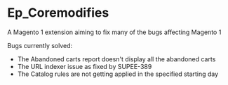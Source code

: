 # Ep_Coremodifies
A Magento 1 extension aiming to fix many of the bugs affecting Magento 1

Bugs currently solved:
- The Abandoned carts report doesn't display all the abandoned carts
- The URL indexer issue as fixed by SUPEE-389
- The Catalog rules are not getting applied in the specified starting day
